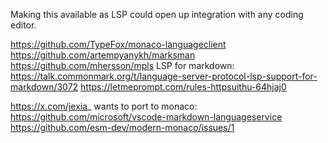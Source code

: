 Making this available as LSP could open up integration with any coding editor.

https://github.com/TypeFox/monaco-languageclient
https://github.com/artempyanykh/marksman
https://github.com/mhersson/mpls
LSP for markdown:
https://talk.commonmark.org/t/language-server-protocol-lsp-support-for-markdown/3072
https://letmeprompt.com/rules-httpsuithu-64hjaj0

https://x.com/jexia_ wants to port to monaco:
https://github.com/microsoft/vscode-markdown-languageservice
https://github.com/esm-dev/modern-monaco/issues/1
